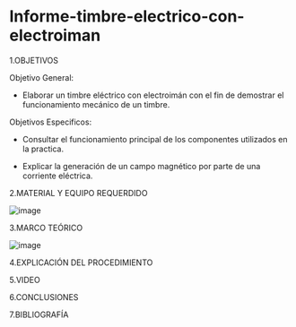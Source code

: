 # Informe-timbre-electrico-con-electroiman

1.OBJETIVOS

Objetivo General:

* Elaborar un timbre eléctrico con electroimán con el fin de demostrar el funcionamiento mecánico de un timbre. 

Objetivos Especificos:

* Consultar el funcionamiento principal de los componentes utilizados en la practica.

* Explicar la generación de un campo magnético por parte de una corriente eléctrica.

2.MATERIAL Y EQUIPO REQUERDIDO

![image](https://user-images.githubusercontent.com/93733175/156592244-4d57cfe0-caaf-4a1a-b834-d0671d1df595.png)

3.MARCO TEÓRICO

![image](https://user-images.githubusercontent.com/93733175/156599410-79143190-1516-491e-8e7a-f9b752c53aa3.png)

4.EXPLICACIÓN DEL PROCEDIMIENTO



5.VIDEO

6.CONCLUSIONES

7.BIBLIOGRAFÍA

